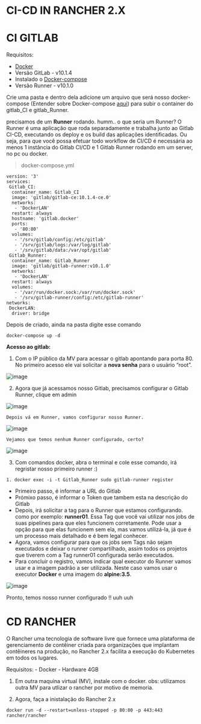 # CI-CD IN RANCHER 2.X

# CI GITLAB

Requisitos:
- [Docker](https://docs.docker.com/install/)
- Versão GitLab - v10.1.4
- Instalado o [Docker-compose](https://github.com/NaturalHistoryMuseum/scratchpads2/wiki/Install-Docker-and-Docker-Compose-(Centos-7))
- Versão Runner - v10.1.0

Crie uma pasta e dentro dela adicione um arquivo que será nosso docker-compose (Entender sobre Docker-compose [aqui](https://www.concrete.com.br/2017/12/11/docker-compose-o-que-e-para-que-serve-o-que-come/)) para subir o container do gitlab_CI e gitlab_Runner.

precisamos de um **Runner** rodando. humm.. o que seria um Runner?
O Runner é uma aplicação que roda separadamente e trabalha junto ao Gitlab CI-CD, executando os deploy e os build das aplicações identificadas. Ou seja, para que você possa efetuar todo workflow de CI/CD é necessária ao menos 1 instância do Gitlab CI/CD e 1 Gitlab Runner rodando em um server, no pc ou docker.

> docker-compose.yml

```
version: '3'
services:
 Gitlab_CI:
  container_name: Gitlab_CI
  image: 'gitlab/gitlab-ce:10.1.4-ce.0'
  networks: 
   - 'DockerLAN'
  restart: always
  hostname: 'gitlab.docker'
  ports:
   - '80:80'
  volumes:
   - '/srv/gitlab/config:/etc/gitlab'
   - '/srv/gitlab/logs:/var/log/gitlab'
   - '/srv/gitlab/data:/var/opt/gitlab'
 Gitlab_Runner:
  container_name: Gitlab_Runner
  image: 'gitlab/gitlab-runner:v10.1.0'
  networks:
   - 'DockerLAN'
  restart: always
  volumes:
   - '/var/run/docker.sock:/var/run/docker.sock'
   - '/srv/gitlab-runner/config:/etc/gitlab-runner'
networks:
 DockerLAN:
  driver: bridge
  ````
  Depois de criado, ainda na pasta digite esse comando
  
    docker-compose up -d
  
  **Acesso ao gitlab:**
  1. Com o IP público da MV para acessar o gitlab apontando para porta 80. No primeiro acesso ele vai solicitar a **nova senha** para o usuário “root”.
  
  ![image](https://user-images.githubusercontent.com/45598049/49802444-ac3e8680-fd2b-11e8-8486-92af5b9b261d.png)

  
  2. Agora que já acessamos nosso Gitlab, precisamos configurar o Gitlab Runner, clique em admin
  
  ![image](https://user-images.githubusercontent.com/45598049/49811259-a94e9080-fd41-11e8-932e-52f07f4ca246.png)
  
    Depois vá em Runner, vamos configurar nosso Runner. 
   
   ![image](https://user-images.githubusercontent.com/45598049/49811432-05b1b000-fd42-11e8-9a2b-1f5397ff8a67.png)
   
    Vejamos que temos nenhum Runner configurado, certo?
   
   ![image](https://user-images.githubusercontent.com/45598049/49811654-7789f980-fd42-11e8-90c5-7fbe9a295864.png)
    
   3. Com comandos docker, abra o terminal e cole esse comando, irá regristar nosso primeiro runner :) 
    
    1. docker exec -i -t Gitlab_Runner sudo gitlab-runner register
    
   - Primeiro passo, é informar a URL do Gitlab
   - Prómixo passo, é informar o Token que tambem esta na descrição do Gitlab
   - Depois, irá solicitar a tag para o Runner que estamos configurando. como por exemplo: **runner01**. Essa Tag que você        vai utilizar nos jobs de suas pipelines para que eles funcionem corretamente. Pode usar a opção para que elas funcionem      sem ela, mas vamos utilizá-la, já que é um processo mais detalhado e é bem legal conhecer.
   - Agora, vamos configurar para que os jobs sem Tags não sejam executados e deixar o runner compartilhado, assim todos           os projetos que tiverem com a Tag runner01 configurada serão executados.
   - Para concluir o registro, vamos indicar qual executor do Runner vamos usar e a imagem padrão a ser utilizada. Neste           caso vamos usar o executor **Docker** e uma imagem do **alpine:3.5**.
       
   ![image](https://user-images.githubusercontent.com/45598049/49935194-2b0ffc80-feaf-11e8-9e96-9702eb5facd3.png)
     
   Pronto, temos nosso runner configurado !! uuh uuh
   
   # CD RANCHER
   
   O Rancher uma tecnologia de software livre que fornece uma plataforma de gerenciamento de contêiner criada para              organizações que implantam contêineres na produção, no Rancher 2.x facilita a execução do Kubernetes em todos os lugares.
   
   Requisitos:
    - Docker
    - Hardware 4GB
    
   1. Em outra maquina virtual (MV), instale com o docker.
   obs: utilizamos outra MV para utlizar o rancher por motivo de memoria.
     
   2. Agora, faça a inistalação do Rancher 2.x 
   
    docker run -d --restart=unless-stopped -p 80:80 -p 443:443 rancher/rancher
  
 
   
  
